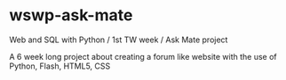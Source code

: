 # wswp-ask-mate
Web and SQL with Python / 1st TW week / Ask Mate project

A 6 week long project about creating a forum like website with the use of Python, Flash, HTML5, CSS
